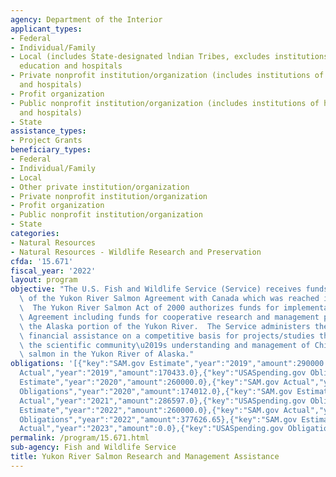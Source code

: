 ```yaml
---
agency: Department of the Interior
applicant_types:
- Federal
- Individual/Family
- Local (includes State-designated lndian Tribes, excludes institutions of higher
  education and hospitals
- Private nonprofit institution/organization (includes institutions of higher education
  and hospitals)
- Profit organization
- Public nonprofit institution/organization (includes institutions of higher education
  and hospitals)
- State
assistance_types:
- Project Grants
beneficiary_types:
- Federal
- Individual/Family
- Local
- Other private institution/organization
- Private nonprofit institution/organization
- Profit organization
- Public nonprofit institution/organization
- State
categories:
- Natural Resources
- Natural Resources - Wildlife Research and Preservation
cfda: '15.671'
fiscal_year: '2022'
layout: program
objective: "The U.S. Fish and Wildlife Service (Service) receives funds for implementation\
  \ of the Yukon River Salmon Agreement with Canada which was reached in March 2001.\
  \  The Yukon River Salmon Act of 2000 authorizes funds for implementation of the\
  \ Agreement including funds for cooperative research and management projects on\
  \ the Alaska portion of the Yukon River.  The Service administers these funds through\
  \ financial assistance on a competitive basis for projects/studies that advance\
  \ the scientific community\u2019s understanding and management of Chinook and chum\
  \ salmon in the Yukon River of Alaska."
obligations: '[{"key":"SAM.gov Estimate","year":"2019","amount":290000.0},{"key":"SAM.gov
  Actual","year":"2019","amount":170433.0},{"key":"USASpending.gov Obligations","year":"2019","amount":170434.16},{"key":"SAM.gov
  Estimate","year":"2020","amount":260000.0},{"key":"SAM.gov Actual","year":"2020","amount":271086.0},{"key":"USASpending.gov
  Obligations","year":"2020","amount":174012.0},{"key":"SAM.gov Estimate","year":"2021","amount":260000.0},{"key":"SAM.gov
  Actual","year":"2021","amount":286597.0},{"key":"USASpending.gov Obligations","year":"2021","amount":321900.36},{"key":"SAM.gov
  Estimate","year":"2022","amount":260000.0},{"key":"SAM.gov Actual","year":"2022","amount":379757.0},{"key":"USASpending.gov
  Obligations","year":"2022","amount":377626.65},{"key":"SAM.gov Estimate","year":"2023","amount":289366.0},{"key":"SAM.gov
  Actual","year":"2023","amount":0.0},{"key":"USASpending.gov Obligations","year":"2023","amount":341707.02}]'
permalink: /program/15.671.html
sub-agency: Fish and Wildlife Service
title: Yukon River Salmon Research and Management Assistance
---
```

